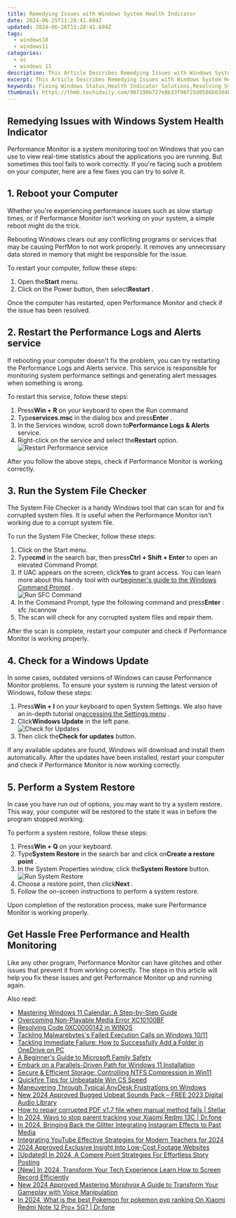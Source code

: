 ```yaml
---
title: Remedying Issues with Windows System Health Indicator
date: 2024-06-25T11:28:41.694Z
updated: 2024-06-26T11:28:41.694Z
tags:
  - windows10
  - windows11
categories:
  - os
  - windows 11
description: This Article Describes Remedying Issues with Windows System Health Indicator
excerpt: This Article Describes Remedying Issues with Windows System Health Indicator
keywords: Fixing Windows Status,Health Indicator Solutions,Resolving System Alerts,Improve WinStatus,Boost PC Diagnosis,Enhance Window Health,Optimize OS Indicators
thumbnail: https://thmb.techidaily.com/987190b727e8b33f96f25d8586b03d48b4e37202540f48c021987012cc7b2e2e.jpg
---
```


## Remedying Issues with Windows System Health Indicator

 Performance Monitor is a system monitoring tool on Windows that you can use to view real-time statistics about the applications you are running. But sometimes this tool fails to work correctly. If you're facing such a problem on your computer, here are a few fixes you can try to solve it.

## 1\. Reboot your Computer

 Whether you're experiencing performance issues such as slow startup times, or if Performance Monitor isn't working on your system, a simple reboot might do the trick.

 Rebooting Windows clears out any conflicting programs or services that may be causing PerfMon to not work properly. It removes any unnecessary data stored in memory that might be responsible for the issue.

To restart your computer, follow these steps:

1. Open the**Start** menu.
2. Click on the Power button, then select**Restart** .

 Once the computer has restarted, open Performance Monitor and check if the issue has been resolved.

## 2\. Restart the Performance Logs and Alerts service

 If rebooting your computer doesn't fix the problem, you can try restarting the Performance Logs and Alerts service. This service is responsible for monitoring system performance settings and generating alert messages when something is wrong.

To restart this service, follow these steps:

1. Press**Win + R** on your keyboard to open the Run command
2. Type**services.msc** in the dialog box and press**Enter** .
3. In the Services window, scroll down to**Performance Logs & Alerts** service.
4. Right-click on the service and select the**Restart** option.  
![Restart Performance service](https://static1.makeuseofimages.com/wordpress/wp-content/uploads/2023/01/restart-performance-service.jpg)

 After you follow the above steps, check if Performance Monitor is working correctly.

## 3\. Run the System File Checker

 The System File Checker is a handy Windows tool that can scan for and fix corrupted system files. It is useful when the Performance Monitor isn't working due to a corrupt system file.

To run the System File Checker, follow these steps:

1. Click on the Start menu.
2. Type**cmd** in the search bar, then press**Ctrl + Shift + Enter** to open an elevated Command Prompt.
3. If UAC appears on the screen, click**Yes** to grant access. You can learn more about this handy tool with our[beginner's guide to the Windows Command Prompt](https://www.makeuseof.com/tag/a-beginners-guide-to-the-windows-command-line/) .  
![Run SFC Command](https://static1.makeuseofimages.com/wordpress/wp-content/uploads/2023/01/run-sfc-command.jpg)
4. In the Command Prompt, type the following command and press**Enter** :  
sfc /scannow
5. The scan will check for any corrupted system files and repair them.

 After the scan is complete, restart your computer and check if Performance Monitor is working properly.

## 4\. Check for a Windows Update

 In some cases, outdated versions of Windows can cause Performance Monitor problems. To ensure your system is running the latest version of Windows, follow these steps:

1. Press**Win + I** on your keyboard to open System Settings. We also have an in-depth tutorial on[accessing the Settings menu](https://www.makeuseof.com/windows-ways-to-open-system-settings/) .
2. Click**Windows Update** in the left pane.  
![Check for Updates](https://static1.makeuseofimages.com/wordpress/wp-content/uploads/2023/01/check-for-updates.jpg)
3. Then click the**Check for updates** button.

 If any available updates are found, Windows will download and install them automatically. After the updates have been installed, restart your computer and check if Performance Monitor is now working correctly.

## 5\. Perform a System Restore

 In case you have run out of options, you may want to try a system restore. This way, your computer will be restored to the state it was in before the program stopped working.

To perform a system restore, follow these steps:

1. Press**Win + Q** on your keyboard.
2. Type**System Restore** in the search bar and click on**Create a restore point** .
3. In the System Properties window, click the**System Restore** button.  
![Run System Restore](https://static1.makeuseofimages.com/wordpress/wp-content/uploads/2023/01/run-system-restore.jpg)
4. Choose a restore point, then click**Next** .
5. Follow the on-screen instructions to perform a system restore.

 Upon completion of the restoration process, make sure Performance Monitor is working properly.

## Get Hassle Free Performance and Health Monitoring

 Like any other program, Performance Monitor can have glitches and other issues that prevent it from working correctly. The steps in this article will help you fix these issues and get Performance Monitor up and running again.


<ins class="adsbygoogle"
     style="display:block"
     data-ad-format="autorelaxed"
     data-ad-client="ca-pub-7571918770474297"
     data-ad-slot="1223367746"></ins>



<ins class="adsbygoogle"
     style="display:block"
     data-ad-client="ca-pub-7571918770474297"
     data-ad-slot="8358498916"
     data-ad-format="auto"
     data-full-width-responsive="true"></ins>

<span class="atpl-alsoreadstyle">Also read:</span>
<div><ul>
<li><a href="https://win11.techidaily.com/mastering-windows-11-calendar-a-step-by-step-guide/"><u>Mastering Windows 11 Calendar: A Step-by-Step Guide</u></a></li>
<li><a href="https://win11.techidaily.com/overcoming-non-playable-media-error-xc10100bf/"><u>Overcoming Non-Playable Media Error XC10100BF</u></a></li>
<li><a href="https://win11.techidaily.com/resolving-code-0xc0000142-in-winos/"><u>Resolving Code 0XC0000142 in WINOS</u></a></li>
<li><a href="https://win11.techidaily.com/tackling-malwarebytess-failed-execution-calls-on-windows-1011/"><u>Tackling Malwarebytes's Failed Execution Calls on Windows 10/11</u></a></li>
<li><a href="https://win11.techidaily.com/tackling-immediate-failure-how-to-successfully-add-a-folder-in-onedrive-on-pc/"><u>Tackling Immediate Failure: How to Successfully Add a Folder in OneDrive on PC</u></a></li>
<li><a href="https://win11.techidaily.com/a-beginners-guide-to-microsoft-family-safety/"><u>A Beginner's Guide to Microsoft Family Safety</u></a></li>
<li><a href="https://win11.techidaily.com/embark-on-a-parallels-driven-path-for-windows-11-installation/"><u>Embark on a Parallels-Driven Path for Windows 11 Installation</u></a></li>
<li><a href="https://win11.techidaily.com/secure-and-efficient-storage-controlling-ntfs-compression-in-win11/"><u>Secure & Efficient Storage: Controlling NTFS Compression in Win11</u></a></li>
<li><a href="https://win11.techidaily.com/quickfire-tips-for-unbeatable-win-cs-speed/"><u>Quickfire Tips for Unbeatable Win CS Speed</u></a></li>
<li><a href="https://win11.techidaily.com/maneuvering-through-typical-anydesk-frustrations-on-windows/"><u>Maneuvering Through Typical AnyDesk Frustrations on Windows</u></a></li>
<li><a href="https://sound-optimizing.techidaily.com/new-2024-approved-bugged-upbeat-sounds-pack-free-2023-digital-audio-library/"><u>New 2024 Approved Bugged Upbeat Sounds Pack – FREE 2023 Digital Audio Library</u></a></li>
<li><a href="https://blog-min.techidaily.com/how-to-repair-corrupted-pdf-v17-file-when-manual-method-fails-stellar-by-stellar-guide/"><u>How to repair corrupted PDF v1.7 file when manual method fails | Stellar</u></a></li>
<li><a href="https://android-location-track.techidaily.com/in-2024-ways-to-stop-parent-tracking-your-xiaomi-redmi-13c-drfone-by-drfone-virtual-android/"><u>In 2024, Ways to stop parent tracking your Xiaomi Redmi 13C | Dr.fone</u></a></li>
<li><a href="https://instagram-video-recordings.techidaily.com/in-2024-bringing-back-the-glitter-integrating-instagram-effects-to-past-media/"><u>In 2024, Bringing Back the Glitter  Integrating Instagram Effects to Past Media</u></a></li>
<li><a href="https://youtube-help.techidaily.com/integrating-youtube-effective-strategies-for-modern-teachers-for-2024/"><u>Integrating YouTube  Effective Strategies for Modern Teachers for 2024</u></a></li>
<li><a href="https://youtube-help.techidaily.com/2024-approved-exclusive-insight-into-low-cost-footage-websites/"><u>2024 Approved  Exclusive Insight Into Low-Cost Footage Websites</u></a></li>
<li><a href="https://facebook-clips.techidaily.com/updated-in-2024-a-compre-point-strategies-for-effortless-story-posting/"><u>[Updated] In 2024, A Compre Point  Strategies For Effortless Story Posting</u></a></li>
<li><a href="https://video-screen-grab.techidaily.com/new-in-2024-transform-your-tech-experience-learn-how-to-screen-record-efficiently/"><u>[New] In 2024, Transform Your Tech Experience  Learn How to Screen Record Efficiently</u></a></li>
<li><a href="https://voice-adjusting.techidaily.com/new-2024-approved-mastering-morphvox-a-guide-to-transform-your-gameplay-with-voice-manipulation/"><u>New 2024 Approved Mastering Morphvox A Guide to Transform Your Gameplay with Voice Manipulation</u></a></li>
<li><a href="https://change-location.techidaily.com/in-2024-what-is-the-best-pokemon-for-pokemon-pvp-ranking-on-xiaomi-redmi-note-12-proplus-5g-drfone-by-drfone-virtual-android/"><u>In 2024, What is the best Pokemon for pokemon pvp ranking On Xiaomi Redmi Note 12 Pro+ 5G? | Dr.fone</u></a></li>
</ul></div>
